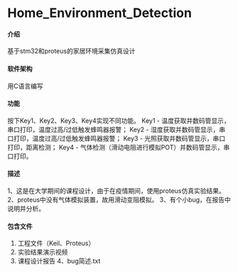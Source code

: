 # Home_Environment_Detection

#### 介绍
基于stm32和proteus的家居环境采集仿真设计

#### 软件架构
用C语言编写

#### 功能

按下Key1、Key2、Key3、Key4实现不同功能。
Key1 - 温度获取并数码管显示，串口打印，温度过高/过低触发蜂鸣器报警；
Key2 - 湿度获取并数码管显示，串口打印，温度过高/过低触发蜂鸣器报警；
Key3 - 光照获取并数码管显示，串口打印，距离检测；
Key4 - 气体检测（滑动电阻进行模拟POT）并数码管显示，串口打印。

#### 描述

1、这是在大学期间的课程设计，由于在疫情期间，使用proteus仿真实验结果。
2、proteus中没有气体模拟装置，故用滑动变阻模拟。
3、有个小bug，在报告中说明并分析。

#### 包含文件

1.  工程文件（Keil、Proteus）
2.  实验结果演示视频
3.  课程设计报告
4、bug简述.txt
